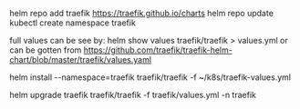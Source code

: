 helm repo add traefik https://traefik.github.io/charts
helm repo update
kubectl create namespace traefik


full values can be see by:
helm show values traefik/traefik > values.yml or can be gotten from https://github.com/traefik/traefik-helm-chart/blob/master/traefik/values.yaml


helm install --namespace=traefik traefik/traefik -f  ~/k8s/traefik-values.yml
<!-- # kubectl apply --server-side --force-conflicts -k https://github.com/traefik/traefik-helm-chart/traefik/crds/ -->

helm upgrade traefik traefik/traefik -f traefik/values.yml -n traefik